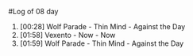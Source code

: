#Log of 08 day

1. [00:28] Wolf Parade - Thin Mind - Against the Day
1. [01:58] Vexento - Now - Now
1. [01:59] Wolf Parade - Thin Mind - Against the Day
